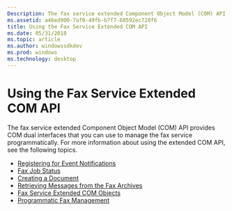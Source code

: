 ```yaml
---
Description: The fax service extended Component Object Model (COM) API provides COM dual interfaces that you can use to manage the fax service programmatically. For more information about using the extended COM API, see the following topics.
ms.assetid: a46ed900-7af0-49fb-b7f7-68592ec728f6
title: Using the Fax Service Extended COM API
ms.date: 05/31/2018
ms.topic: article
ms.author: windowssdkdev
ms.prod: windows
ms.technology: desktop
---
```


# Using the Fax Service Extended COM API

The fax service extended Component Object Model (COM) API provides COM dual interfaces that you can use to manage the fax service programmatically. For more information about using the extended COM API, see the following topics.

-   [Registering for Event Notifications](-mfax-registering-for-event-notifications.md)
-   [Fax Job Status](-mfax-fax-job-status.md)
-   [Creating a Document](-mfax-creating-a-document.md)
-   [Retrieving Messages from the Fax Archives](-mfax-retrieving-messages-from-the-fax-archives.md)
-   [Fax Service Extended COM Objects](-mfax-fax-service-extended-com-objects.md)
-   [Programmatic Fax Management](-mfax-programmatic-fax-management.md)

 

 



